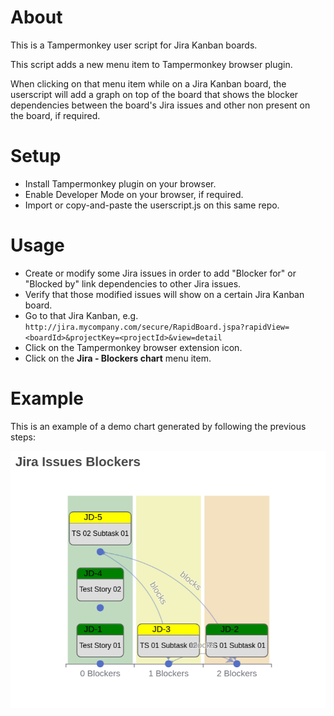 # About
This is a Tampermonkey user script for Jira Kanban boards.

This script adds a new menu item to Tampermonkey browser plugin.

When clicking on that menu item while on a Jira Kanban board, the userscript will add a graph on top of the board that shows the blocker dependencies between the board's Jira issues and other non present on the board, if required.

# Setup
- Install Tampermonkey plugin on your browser.
- Enable Developer Mode on your browser, if required.
- Import or copy-and-paste the userscript.js on this same repo.

# Usage
- Create or modify some Jira issues in order to add "Blocker for" or "Blocked by" link dependencies to other Jira issues.
- Verify that those modified issues will show on a certain Jira Kanban board.
- Go to that Jira Kanban, e.g. 
`http://jira.mycompany.com/secure/RapidBoard.jspa?rapidView=<boardId>&projectKey=<projectId>&view=detail` 
- Click on the Tampermonkey browser extension icon.
- Click on the **Jira - Blockers chart** menu item.

# Example
This is an example of a demo chart generated by following the previous steps:

![alt text](img/chart.png)
